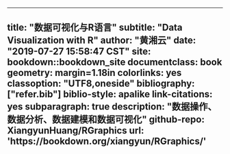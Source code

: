 
---
title: "数据可视化与R语言"
subtitle: "Data Visualization with R"
author: "黄湘云"
date: "2019-07-27 15:58:47 CST"
site: bookdown::bookdown_site
documentclass: book
geometry: margin=1.18in
colorlinks: yes
classoption: "UTF8,oneside"
bibliography: ["refer.bib"]
biblio-style: apalike
link-citations: yes
subparagraph: true
description: "数据操作、数据分析、数据建模和数据可视化"
github-repo: XiangyunHuang/RGraphics
url: 'https\://bookdown.org/xiangyun/RGraphics/'
---

<!-- 

# 欢迎 {#welcome .unnumbered}

::: rmdnote
这本书还处于一个很早期的阶段
:::

## Why R {#why-r .unnumbered}

GNU R 是发布在 GPL-2/3 下的开源自由软件，意味着只要你遵循该协议，就可以自由地获取、修改和发布R 源代码，R 本身的这种开源自由的属性，决定你可以免费地使用它。《The Art of R Programming》的作者 Norm Matloff 给出使用 R 语言的四个优势：它是统计学家开发的，也是为统计学家打造的；内建的矩阵类型和矩阵操作非常高效；不管是来自基础 R 还是 CRAN 上的绘图包，都提供强大的绘图功能；还有优秀的并行能力[^r-over-python]，最近他更是在数据科学中全面比较了 R 与 Python[^r-vs-python-ds]。关于 R 语言和 Python 语言的对比，网络上充斥着很多的文章，除了赞扬，还有表示反对的声音，如 R语言采用的对 GPL 协议 [^python-over-r-gpl]，甚至有人列举了逃离 R 语言阵营的10大上榜理由[^top-ten-bad-r]，datacamp 提供了一份较为完整的对比图，仅供参考[^r-vs-python]。如果你是学统计的学生或者数据分析师，我都建议你先学习 R[^why-r]，如果你是社会科学的学生和研究者， R 社区开发了 GUI 工具，如 [Rcmdr](https://socialsciences.mcmaster.ca/jfox/Misc/Rcmdr/) 和 [rattle](https://rattle.togaware.com/)，还有基于 Shiny 的分析工具 [radiant](https://github.com/radiant-rstats/radiant) 和类似 SPSS 的 [JASP](https://jasp-stats.org/)。

R 语言比较遭人诟病的大概有：

1. R 包总体数量已达到 15000+，年度增长速度大约在 4.6\% 左右，很多 R 包都在重复造轮子，且 R 包之间依赖关系非常复杂。若与 Python 作一个对比，所有的 R 包和 Python 模块必须处于活跃维护，拥有大批粉丝，维护者在社区内享有声誉，有厂子或科研经费支持。我们不打嘴仗，不下结论，只做对比，不完善之处还请大家指出并补充，见表 \@ref(tab:r-vs-python)。
1. 每个 Base R 包内的函数非常多，参数也非常多，功能涉及方方面面，初学者学习起来难度非常大！数据处理和可视化常用基本包最流行的 tidyverse 系列和基础 R 系统存在很多不一致，在不清楚的情况下很难掌握，而陷于已有的函数不能自拔！ 
1. R 是面向对象的程序设计语言，是解释性的语言，也是函数式编程语言，包含的程序设计风格非常多，仅面向对象的设计就有 S3、 S4、 RC、 R5 和 R6。每一个操作都是函数调用，一切皆是对象的环境和闭包概念简洁又复杂。
1. R 内置的数据结构非常多，原子类型的有字符、布尔、整型、复数、双精度浮点、单精度浮点等，此外常见的还有数据框、列表。每个特定的领域往往还有特殊的类型，如时间序列 ts、zoo 等， 空间对象 sp、 raster 和 sf 等。
1. 深入学习 R 实现的统计模型，如 `lm`、`glm` 等，你可能会发现统计学家的程序设计思维如此难懂。

Thomas Lumley, "R Fundamentals and Programming Techniques" <https://faculty.washington.edu/tlumley/Rcourse/R-fundamentals.pdf>

Table: (\#tab:r-vs-python) R 与 Python 常用模块对照表

-----------------------------------------------------------------------------------------------------------------------
  比较内容      具体范围                    R 包                                   Python 模块
--------------- --------------------------- -------------------------------------- ------------------------------------
  数据获取      本地、数据库、远程          内置，RCurl、XML、rvest、data.table、  scrapy
                                            odbc

  数据清理      正则表达式                  内置，stringi、stringr、tidyr          re

  数据聚合      SQL支持的所有操作           内置，dplyr、purrr、dbplyr、sparklyr   Numpy、Scipy、Pandas

  数据分析      统计推断的所有方法          内置，lme4、rstan、mxnet、xgoost、     xgboost、scikit-learn、tensorflow、mxnet  
                                            tensorflow               

  数据展示      数据可视化                  内置，ggplot2、plotly                  matplotlib、bokeh、plotly

  数据报告      网页文档、幻灯片            rmarkdown、bookdown、blogdown 

  数据落地      模型部署，调优，维护        plumber、opencpu、fiery
-----------------------------------------------------------------------------------------------------------------------

[^r-over-python]: https://matloff.wordpress.com/2018/11/20/r-python-a-concrete-example/
[^r-vs-python]: https://www.datacamp.com/community/tutorials/r-or-python-for-data-analysis
[^why-r]: https://www.ejwagenmakers.com/misc/HortonEtAl2004.pdf
[^python-over-r-gpl]: https://r-posts.com/how-gpl-makes-me-leave-r-for-python/
[^top-ten-bad-r]: https://decisionstats.com/2009/01/10/top-ten-rrreasons-r-is-bad-for-you/
[^r-vs-python-ds]: https://github.com/matloff/R-vs.-Python-for-Data-Science

## 目标读者 {#who-read-this-book .unnumbered}

本书起源于自己的学习笔记，侧重统计图形，当然也包括在制作统计图形之前的数据导入和ETL操作，后续的数据可视化。本书的目标可以是接触过 R 语言的读者，也可以是零基础者，书的内容侧重数据处理和可视化分析，数据建模的部分比较少。

## 获取帮助 {#Getting-Help-with-R .unnumbered}

R 语言官网给出了一份如何获取帮助的指导 <https://www.r-project.org/help.html>，RStudio 公司也总结了一份 [Getting Help with R](https://support.rstudio.com/hc/en-us/articles/200552336)，又及 <https://blog.rsquaredacademy.com/getting-help-in-r-updated/>
 

## 发展历史 {#history-of-r .unnumbered}

GNU R 最初由 [Ross Ihaka](https://en.wikipedia.org/wiki/Ross_Ihaka) 和 [Robert Gentleman](https://en.wikipedia.org/wiki/Robert_Gentleman_(statistician)) 开发，它脱胎于 S 语言，S 语言形成于大名鼎鼎的美国贝尔实验室，距今已有40多年的历史了[^forty-s]，R语言的前世今生[^history-r]，Ross Ihaka 总结了过去的经验，展望了 R 语言未来发展的方向[^future-r]。

[^future-r]: https://www.stat.auckland.ac.nz/~ihaka/downloads/JSM-Talk.pdf
[^history-r]: https://www.cnblogs.com/chenkai/archive/2013/05/16/3082889.html
[^forty-s]: https://channel9.msdn.com/Events/useR-international-R-User-conference/useR2016/Forty-years-of-S)

## 记号约定 {#conventions .unnumbered}

\index{TinyTeX}
\index{Pandoc}

写作风格，R 包名称都加粗表示，如 **bookdown**， **rmarkdown** 等，软件、编程语言名称保持原样，如 TinyTeX，LyX，TeXLive，R，Python，Stan，C++，SQL等，在代码块中，我们不使用`R>`或`+`，代码输出结果用`#>`注释。**knitr** [@xie_2015_knitr]、 **bookdown** [@xie_2016_bookdown]、 Pandoc 和 TinyTeX ，请使用 XeLaTeX 编译这本书，等宽字体为 [inconsolata](https://ctan.org/pkg/inconsolata) 默认的文本字体为 [Times](https://ctan.org/pkg/mathptmx)


## 运行环境 {#session-info .unnumbered}

重现书籍本节内容需要的 R 包列表如下


```r
xfun::session_info(c("rmarkdown", "bookdown"))
#> R version 3.6.1 (2019-07-05)
#> Platform: x86_64-pc-linux-gnu (64-bit)
#> Running under: Debian GNU/Linux 10 (buster)
#> 
#> Locale:
#>   LC_CTYPE=en_US.UTF-8       LC_NUMERIC=C              
#>   LC_TIME=en_US.UTF-8        LC_COLLATE=en_US.UTF-8    
#>   LC_MONETARY=en_US.UTF-8    LC_MESSAGES=en_US.UTF-8   
#>   LC_PAPER=en_US.UTF-8       LC_NAME=C                 
#>   LC_ADDRESS=C               LC_TELEPHONE=C            
#>   LC_MEASUREMENT=en_US.UTF-8 LC_IDENTIFICATION=C       
#> 
#> Package version:
#>   base64enc_0.1.3 bookdown_0.12   digest_0.6.20   evaluate_0.14  
#>   glue_1.3.1      graphics_3.6.1  grDevices_3.6.1 highr_0.8      
#>   htmltools_0.3.6 jsonlite_1.6    knitr_1.23      magrittr_1.5   
#>   markdown_1.0    methods_3.6.1   mime_0.7        Rcpp_1.0.2     
#>   rmarkdown_1.14  stats_3.6.1     stringi_1.4.3   stringr_1.4.0  
#>   tinytex_0.14    tools_3.6.1     utils_3.6.1     xfun_0.8       
#>   yaml_2.2.0     
#> 
#> Pandoc version: 2.7.3
```

::: rmdnote
本书要求 R 软件版本 3.6.1 因为书中涉及 `barplot` 新增的公式方法，新增多维数组操作函数 `asplit`， `axis` 函数的 `gap.axis` ，新增 `hcl.colors` 函数等，完整列表见官网 [What's New?](https://cran.r-project.org/doc/manuals/r-release/NEWS.html)
:::


书籍同时使用 [bookdown.org](https://bookdown.org) 和 [netlify](https://www.netlify.com) 部署，网址分别是 <https://bookdown.org/xiangyun/RGraphics/> 和 <https://r-graphics.netlify.com/>

-->
